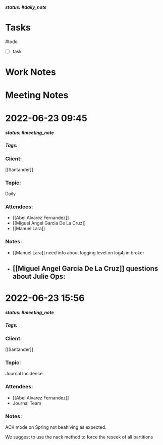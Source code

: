 ##### status: #daily_note 

# Tasks

#todo 
- [ ] task

# Work Notes

# Meeting Notes

# 2022-06-23 09:45
##### status: #meeting_note
##### Tags:

### Client:
[[Santander]]
### Topic:
Daily
### Attendees:
* [[Abel Alvarez Fernandez]]
* [[Miguel Angel Garcia De La Cruz]]
* [[Manuel Lara]]
### Notes:

- [[Manuel Lara]] need info about logging level on log4j in broker
- [[Miguel Angel Garcia De La Cruz]] questions about Julie Ops:
	- 
# 2022-06-23 15:56
##### status: #meeting_note
##### Tags:

### Client:
[[Santander]]
### Topic:
Journal Incidence
### Attendees:
* [[Abel Alvarez Fernandez]]
* Journal Team
### Notes:

ACK mode on Spring not beahiving as expected.

We suggest to use the nack method to force the reseek of all partitions

